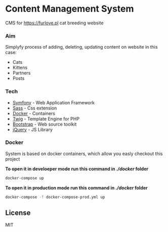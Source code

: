 # Content Management System

CMS for https://furlove.pl cat breeding website 

### Aim

Simplyfy process of adding, deleting, updating content on website in this case:
- Cats
- Kittens
- Partners
- Posts

### Tech

* [Symfony] - Web Application Framework
* [Sass] - Css extension
* [Docker] - Containers
* [Twig] - Template Engine for PHP
* [Bootstrap] - Web source toolkit
* [jQuery] - JS Library

### Docker
System is based on docker containers, which allow you easly checkout this project

**To open it in develoeper mode run this command in *./docker* folder**
```sh
docker-compose up
```

**To open it in production mode run this command in *./docker* folder**
```sh
docker-compose -f docker-compose-prod.yml up 
```

License
----

MIT

   [Sass]: <https://sass-lang.com/t>
   [Docker]: <https://www.docker.com/>
   [Twig]: <https://twig.symfony.com/>
   [markdown-it]: <https://github.com/markdown-it/markdown-it>
   [Symfony]: <https://symfony.com>
   [node.js]: <http://nodejs.org>
   [Bootstrap]: <https://getbootstrap.com>
   [jQuery]: <http://jquery.com>
